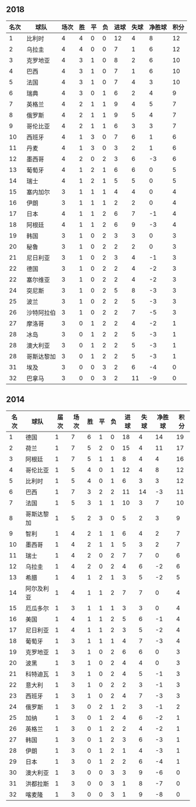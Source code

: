 ## 2018

|名次|球队|场次|胜|平|负|进球|失球|净胜球|积分|
|---|---|---|---|---|---|---|---|---|---|
|1|比利时|4|4|0|0|12|4|8|12|
|2|乌拉圭|4|4|0|0|7|1|6|12|
|3|克罗地亚|4|3|1|0|8|2|6|10|
|4|巴西|4|3|1|0|7|1|6|10|
|5|法国|4|3|1|0|7|4|3|10|
|6|瑞典|4|3|0|1|6|2|4|9|
|7|英格兰|4|2|1|1|9|4|5|7|
|8|俄罗斯|4|2|1|1|9|5|4|7|
|9|哥伦比亚|4|2|1|1|6|3|3|7|
|10|西班牙|4|1|3|0|7|6|1|6|
|11|丹麦|4|1|3|0|3|2|1|6|
|12|墨西哥|4|2|0|2|3|6|-3|6|
|13|葡萄牙|4|1|2|1|6|6|0|5|
|14|瑞士|4|1|2|1|5|5|0|5|
|15|塞内加尔|3|1|1|1|4|4|0|4|
|16|伊朗|3|1|1|1|2|2|0|4|
|17|日本|4|1|1|2|6|7|-1|4|
|18|阿根廷|4|1|1|2|6|9|-3|4|
|19|韩国|3|1|0|2|3|3|0|3|
|20|秘鲁|3|1|0|2|2|2|0|3|
|21|尼日利亚|3|1|0|2|3|4|-1|3|
|22|德国|3|1|0|2|2|4|-2|3|
|22|塞尔维亚|3|1|0|2|2|4|-2|3|
|24|突尼斯|3|1|0|2|5|8|-3|3|
|25|波兰|3|1|0|2|2|5|-3|3|
|26|沙特阿拉伯|3|1|0|2|2|7|-5|3|
|27|摩洛哥|3|0|1|2|2|4|-2|1|
|28|冰岛|3|0|1|2|2|5|-3|1|
|28|澳大利亚|3|0|1|2|2|5|-3|1|
|28|哥斯达黎加|3|0|1|2|2|5|-3|1|
|31|埃及|3|0|0|3|2|6|-4|0|
|32|巴拿马|3|0|0|3|2|11|-9|0|

## 2014

|名次|球队|届次|场次|胜|平|负|进球|失球|净胜球|积分|
|---|---|---|---|---|---|---|---|---|---|---|
|1|德国|1|7|6|1|0|18|4|14|19|
|2|荷兰|1|7|5|2|0|15|4|11|17|
|3|阿根廷|1|7|5|1|1|8|4|4|16|
|4|哥伦比亚|1|5|4|0|1|12|4|8|12|
|5|比利时|1|5|4|0|1|6|3|3|12|
|6|巴西|1|7|3|2|2|11|14|-3|11|
|7|法国|1|5|3|1|1|10|3|7|10|
|8|哥斯达黎加|1|5|2|3|0|5|2|3|9|
|9|智利|1|4|2|1|1|6|4|2|7|
|10|墨西哥|1|4|2|1|1|5|3|2|7|
|11|瑞士|1|4|2|0|2|7|7|0|6|
|12|乌拉圭|1|4|2|0|2|4|6|-2|6|
|13|希腊|1|4|1|2|1|3|5|-2|5|
|14|阿尔及利亚|1|4|1|1|2|7|7|0|4|
|15|厄瓜多尔|1|3|1|1|1|3|3|0|4|
|16|美国|1|4|1|1|2|5|6|-1|4|
|17|尼日利亚|1|4|1|1|2|3|5|-2|4|
|18|葡萄牙|1|3|1|1|1|4|7|-3|4|
|19|克罗地亚|1|3|1|0|2|6|6|0|3|
|20|波黑|1|3|1|0|2|4|4|0|3|
|21|科特迪瓦|1|3|1|0|2|4|5|-1|3|
|22|意大利|1|3|1|0|2|2|3|-1|3|
|23|西班牙|1|3|1|0|2|4|7|-3|3|
|24|俄罗斯|1|3|0|2|1|2|3|-1|2|
|25|加纳|1|3|0|1|2|4|6|-2|1|
|26|英格兰|1|3|0|1|2|2|4|-2|1|
|27|韩国|1|3|0|1|2|3|6|-3|1|
|28|伊朗|1|3|0|1|2|1|4|-3|1|
|29|日本|1|3|0|1|2|2|6|-4|1|
|30|澳大利亚|1|3|0|0|3|3|9|-6|0|
|31|洪都拉斯|1|3|0|0|3|1|8|-7|0|
|32|喀麦隆|1|3|0|0|3|1|9|-8|0|

